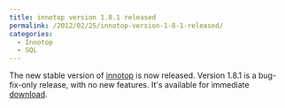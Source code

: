 ```yaml
---
title: innotop version 1.8.1 released
permalink: /2012/02/25/innotop-version-1-8-1-released/
categories:
  - Innotop
  - SQL
---
```

The new stable version of [innotop][1] is now released. Version 1.8.1 is a bug-fix-only release, with no new features. It's available for immediate [download][2].

 [1]: http://code.google.com/p/innotop/
 [2]: http://code.google.com/p/innotop/downloads/list
